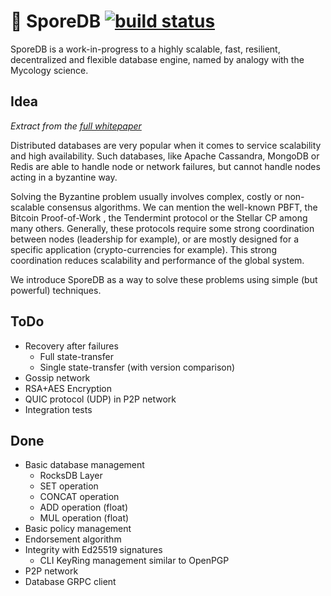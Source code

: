 # 🍄 SporeDB [![build status](https://gitlab.com/SporeDB/sporedb/badges/master/build.svg)](https://gitlab.com/SporeDB/sporedb/commits/master)

SporeDB is a work-in-progress to a highly scalable, fast, resilient, decentralized and flexible database engine, named by analogy with the Mycology science.

## Idea

*Extract from the [full whitepaper](https://static.lesterpig.com/sporedb.pdf)*

Distributed databases are very popular when it comes to service scalability and high availability.
Such databases, like Apache Cassandra, MongoDB or Redis are able to handle node or network failures, but cannot handle nodes acting in a byzantine way.

Solving the Byzantine problem usually involves complex, costly or non-scalable consensus algorithms.
We can mention the well-known PBFT, the Bitcoin Proof-of-Work , the Tendermint protocol or the Stellar CP among many others.
Generally, these protocols require some strong coordination between nodes (leadership for example), or are mostly designed for a specific application (crypto-currencies for example).
This strong coordination reduces scalability and performance of the global system.

We introduce SporeDB as a way to solve these problems using simple (but powerful) techniques.

## ToDo

* Recovery after failures
  * Full state-transfer
  * Single state-transfer (with version comparison)
* Gossip network
* RSA+AES Encryption
* QUIC protocol (UDP) in P2P network
* Integration tests

## Done

* Basic database management
  * RocksDB Layer
  * SET operation
  * CONCAT operation
  * ADD operation (float)
  * MUL operation (float)
* Basic policy management
* Endorsement algorithm
* Integrity with Ed25519 signatures
  * CLI KeyRing management similar to OpenPGP
* P2P network
* Database GRPC client
